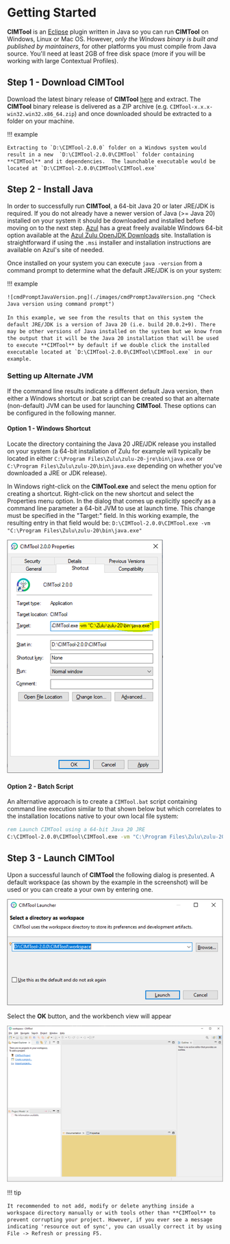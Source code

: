 # Getting Started
**CIMTool** is an [Eclipse](https://www.eclipse.org/) plugin written in Java so you can run **CIMTool** on Windows, Linux or Mac OS. However, *only the Windows binary is built and published by maintainers*, for other platforms you must compile from Java source. You'll need at least 2GB of free disk space (more if you will be working with large Contextual Profiles).

## Step 1 - Download CIMTool
Download the latest binary release of **CIMTool** [here](https://github.com/cimug-org/CIMTool/releases) and extract. The **CIMTool** binary release is delivered as a ZIP archive (e.g. `CIMTool-x.x.x-win32.win32.x86_64.zip`) and once downloaded should be extracted to a folder on your machine. 

!!! example

    Extracting to `D:\CIMTool-2.0.0` folder on a Windows system would result in a new  `D:\CIMTool-2.0.0\CIMTool` folder containing **CIMTool** and it dependencies.  The launchable executable would be located at `D:\CIMTool-2.0.0\CIMTool\CIMTool.exe`

## Step 2 - Install Java
In order to successfully run **CIMTool**, a 64-bit Java 20 or later JRE/JDK is required. If you do not already have a newer version of Java (>= Java 20) installed on your system it should be downloaded and installed before moving on to the next step. [Azul](https://www.azul.com) has a great freely available Windows 64-bit option available at the [Azul Zulu OpenJDK Downloads](https://www.azul.com/downloads/?package=jdk#zulu) site. Installation is straightforward if using the ```.msi``` installer and installation instructions are available on Azul's site of needed.

Once installed on your system you can execute `java -version` from a command prompt to determine what the default JRE/JDK is on your system:

!!! example

    ![cmdPromptJavaVersion.png](./images/cmdPromptJavaVersion.png "Check Java version using command prompt")

    In this example, we see from the results that on this system the default JRE/JDK is a version of Java 20 (i.e. build 20.0.2+9). There may be other versions of Java installed on the system but we know from the output that it will be the Java 20 installation that will be used to execute **CIMTool** by default if we double click the installed executable located at `D:\CIMTool-2.0.0\CIMTool\CIMTool.exe` in our example.

### Setting up Alternate JVM
If the command line results indicate a different default Java version, then either a Windows shortcut or .bat script can be created so that an alternate (non-default) JVM can be used for launching **CIMTool**. These options can be configured in the following manner.

#### Option 1 - Windows Shortcut
Locate the directory containing the Java 20 JRE/JDK release you installed on your system (a 64-bit installation of Zulu for example will typically be located in either `C:\Program Files\Zulu\zulu-20-jre\bin\java.exe` or `C:\Program Files\Zulu\zulu-20\bin\java.exe` depending on whether you've downloaded a JRE or JDK release).

In Windows right-click on the **CIMTool.exe** and select the menu option for creating a shortcut. Right-click on the new shortcut and select the Properties menu option. In the dialog that comes up explicitly specify as a command line parameter a 64-bit JVM to use at launch time.  This change must be specified in the "Target:" field.  In this working example, the resulting entry in that field would be:  `D:\CIMTool-2.0.0\CIMTool.exe -vm "C:\Program Files\Zulu\zulu-20\bin\java.exe"`

![CIMToolShortcutForAltJava.png](./images/CIMToolShortcutForAltJava.png "Eclipse Shortcut for specifying alternate Java version")

#### Option 2 - Batch Script
An alternative approach is to create a `CIMTool.bat` script containing command line execution similar to that shown below but which correlates to the installation locations native to your own local file system:

```bat
rem Launch CIMTool using a 64-bit Java 20 JRE
C:\CIMTool-2.0.0\CIMTool\CIMTool.exe -vm "C:\Program Files\Zulu\zulu-20\bin\java.exe"
```

## Step 3 - Launch CIMTool
Upon a successful launch of **CIMTool** the following dialog is presented. A default workspace (as shown by the example in the screenshot) will be used or you can create a your own by entering one.

![WorkspaceLauncher.png](./images/WorkspaceLauncher.png "CIMTool Workspace Launcher")

Select the **OK** button, and the workbench view will appear

![CIMToolWorkbench.png](./images/CIMToolWorkbench.png "CIMTool Workbench")

!!! tip

    It recommended to not add, modify or delete anything inside a workspace directory manually or with tools other than **CIMTool** to prevent corrupting your project. However, if you ever see a message indicating 'resource out of sync', you can usually correct it by using File -> Refresh or pressing F5.